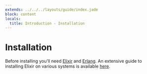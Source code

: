 ```yaml
---
extends: ../../../layouts/guide/index.jade
block: content
locals:
  title: Introduction - Installation
---
```


# Installation

Before installing you'll need [Elixir](http://elixir-lang.org/) and [Erlang](http://www.erlang.org/). An extensive guide to installing Elixir on various systems is available [here](http://elixir-lang.org/install.html).
